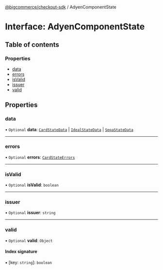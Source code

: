 [@bigcommerce/checkout-sdk](../README.md) / AdyenComponentState

# Interface: AdyenComponentState

## Table of contents

### Properties

- [data](AdyenComponentState.md#data)
- [errors](AdyenComponentState.md#errors)
- [isValid](AdyenComponentState.md#isvalid)
- [issuer](AdyenComponentState.md#issuer)
- [valid](AdyenComponentState.md#valid)

## Properties

### data

• `Optional` **data**: [`CardStateData`](CardStateData.md) \| [`IdealStateData`](IdealStateData.md) \| [`SepaStateData`](SepaStateData.md)

___

### errors

• `Optional` **errors**: [`CardStateErrors`](CardStateErrors.md)

___

### isValid

• `Optional` **isValid**: `boolean`

___

### issuer

• `Optional` **issuer**: `string`

___

### valid

• `Optional` **valid**: `Object`

#### Index signature

▪ [key: `string`]: `boolean`
